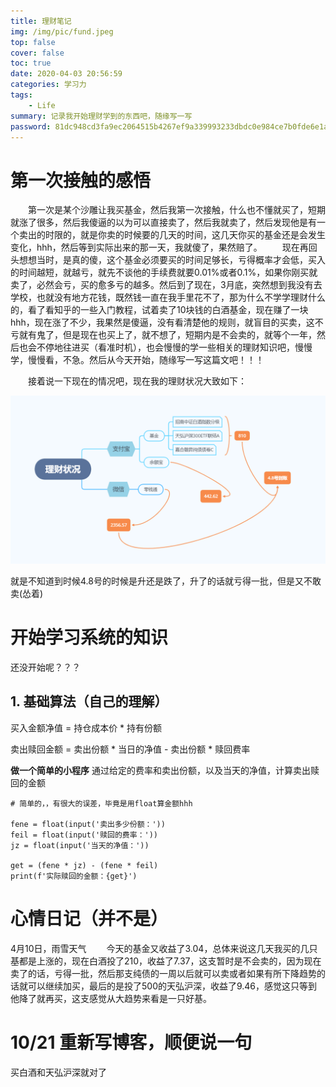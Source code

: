 ```yaml
---
title: 理财笔记
img: /img/pic/fund.jpeg
top: false
cover: false
toc: true
date: 2020-04-03 20:56:59
categories: 学习力
tags:
    - Life
summary: 记录我开始理财学到的东西吧，随缘写一写
password: 81dc948cd3fa9ec2064515b4267ef9a339993233dbdc0e984ce7b0fde6e1a0a9
---
```


<!--more-->

# 第一次接触的感悟

&emsp;&emsp;第一次是某个沙雕让我买基金，然后我第一次接触，什么也不懂就买了，短期就涨了很多，然后我傻逼的以为可以直接卖了，然后我就卖了，然后发现他是有一个卖出的时限的，就是你卖的时候要的几天的时间，这几天你买的基金还是会发生变化，hhh，然后等到实际出来的那一天，我就傻了，果然赔了。
&emsp;&emsp;现在再回头想想当时，是真的傻，这个基金必须要买的时间足够长，亏得概率才会低，买入的时间越短，就越亏，就先不谈他的手续费就要0.01%或者0.1%，如果你刚买就卖了，必然会亏，买的愈多亏的越多。然后到了现在，3月底，突然想到我没有去学校，也就没有地方花钱，既然钱一直在我手里花不了，那为什么不学学理财什么的，看了看知乎的一些入门教程，试着卖了10块钱的白酒基金，现在赚了一块hhh，现在涨了不少，我果然是傻逼，没有看清楚他的规则，就盲目的买卖，这不亏就有鬼了，但是现在也买上了，就不想了，短期内是不会卖的，就等个一年，然后也会不停地往进买（看准时机），也会慢慢的学一些相关的理财知识吧，慢慢学，慢慢看，不急。然后从今天开始，随缘写一写这篇文吧！！！

&emsp;&emsp;接着说一下现在的情况吧，现在我的理财状况大致如下：

![理财现状（悲）](/img/life/fund.png)

就是不知道到时候4.8号的时候是升还是跌了，升了的话就亏得一批，但是又不敢卖(怂着)

# 开始学习系统的知识

还没开始呢？？？

## 1. 基础算法（自己的理解）

买入金额净值 = 持仓成本价 * 持有份额

卖出赎回金额 = 卖出份额 * 当日的净值 - 卖出份额 * 赎回费率

**做一个简单的小程序**
通过给定的费率和卖出份额，以及当天的净值，计算卖出赎回的金额

```
# 简单的，，有很大的误差，毕竟是用float算金额hhh

fene = float(input('卖出多少份额：'))
feil = float(input('赎回的费率：'))
jz = float(input('当天的净值：'))

get = (fene * jz) - (fene * feil)
print(f'实际赎回的金额：{get}')
```





# 心情日记（并不是）

4月10日，雨雪天气
&emsp;&emsp;今天的基金又收益了3.04，总体来说这几天我买的几只基都是上涨的，现在白酒投了210，收益了7.37，这支暂时是不会卖的，因为现在卖了的话，亏得一批，然后那支纯债的一周以后就可以卖或者如果有所下降趋势的话就可以继续加买，最后的是投了500的天弘沪深，收益了9.46，感觉这只等到他降了就再买，这支感觉从大趋势来看是一只好基。

# 10/21 重新写博客，顺便说一句

买白酒和天弘沪深就对了
